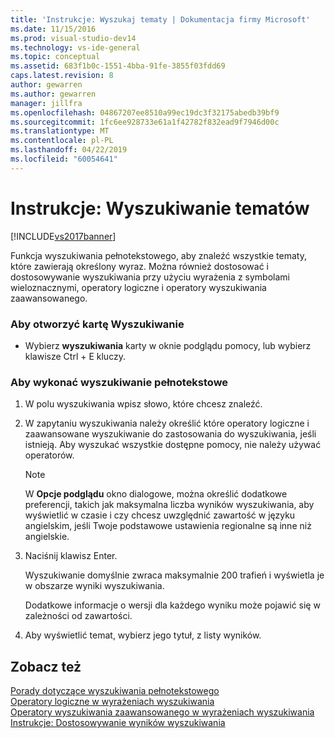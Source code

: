 ```yaml
---
title: 'Instrukcje: Wyszukaj tematy | Dokumentacja firmy Microsoft'
ms.date: 11/15/2016
ms.prod: visual-studio-dev14
ms.technology: vs-ide-general
ms.topic: conceptual
ms.assetid: 683f1b0c-1551-4bba-91fe-3855f03fdd69
caps.latest.revision: 8
author: gewarren
ms.author: gewarren
manager: jillfra
ms.openlocfilehash: 04867207ee8510a99ec19dc3f32175abedb39bf9
ms.sourcegitcommit: 1fc6ee928733e61a1f42782f832ead9f7946d00c
ms.translationtype: MT
ms.contentlocale: pl-PL
ms.lasthandoff: 04/22/2019
ms.locfileid: "60054641"
---
```

# <a name="how-to-search-for-topics"></a>Instrukcje: Wyszukiwanie tematów
[!INCLUDE[vs2017banner](../includes/vs2017banner.md)]

Funkcja wyszukiwania pełnotekstowego, aby znaleźć wszystkie tematy, które zawierają określony wyraz. Można również dostosować i dostosowywanie wyszukiwania przy użyciu wyrażenia z symbolami wieloznacznymi, operatory logiczne i operatory wyszukiwania zaawansowanego.  
  
### <a name="to-open-the-search-tab"></a>Aby otworzyć kartę Wyszukiwanie  
  
- Wybierz **wyszukiwania** karty w oknie podglądu pomocy, lub wybierz klawisze Ctrl + E kluczy.  
  
### <a name="to-perform-a-full-text-search"></a>Aby wykonać wyszukiwanie pełnotekstowe  
  
1. W polu wyszukiwania wpisz słowo, które chcesz znaleźć.  
  
2. W zapytaniu wyszukiwania należy określić które operatory logiczne i zaawansowane wyszukiwanie do zastosowania do wyszukiwania, jeśli istnieją. Aby wyszukać wszystkie dostępne pomocy, nie należy używać operatorów.  
  
    > [!NOTE]
    >  W **Opcje podglądu** okno dialogowe, można określić dodatkowe preferencji, takich jak maksymalna liczba wyników wyszukiwania, aby wyświetlić w czasie i czy chcesz uwzględnić zawartość w języku angielskim, jeśli Twoje podstawowe ustawienia regionalne są inne niż angielskie.  
  
3. Naciśnij klawisz Enter.  
  
     Wyszukiwanie domyślnie zwraca maksymalnie 200 trafień i wyświetla je w obszarze wyniki wyszukiwania.  
  
     Dodatkowe informacje o wersji dla każdego wyniku może pojawić się w zależności od zawartości.  
  
4. Aby wyświetlić temat, wybierz jego tytuł, z listy wyników.  
  
## <a name="see-also"></a>Zobacz też  
 [Porady dotyczące wyszukiwania pełnotekstowego](../ide/full-text-search-tips.md)   
 [Operatory logiczne w wyrażeniach wyszukiwania](../ide/logical-operators-in-search-expressions.md)   
 [Operatory wyszukiwania zaawansowanego w wyrażeniach wyszukiwania](../ide/advanced-search-operators-in-search-expressions.md)   
 [Instrukcje: Dostosowywanie wyników wyszukiwania](../ide/how-to-customize-search-results.md)

